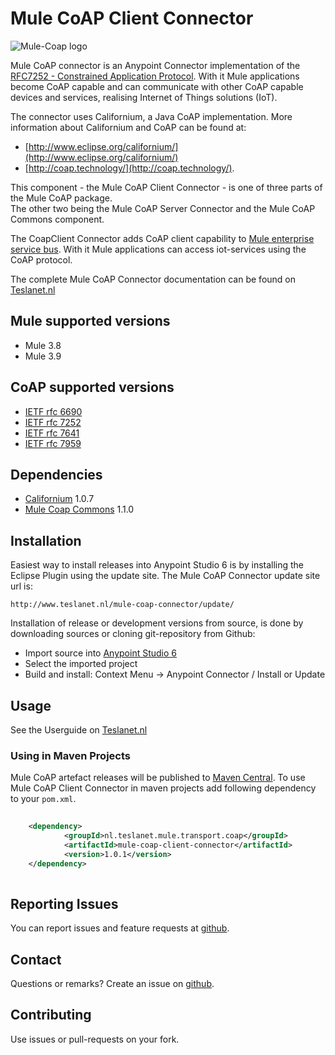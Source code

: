 # Mule CoAP Client Connector
![Mule-Coap logo](icons/coap-client-logo.svg)

Mule CoAP connector is an Anypoint Connector implementation of the [RFC7252 - Constrained Application Protocol](http://tools.ietf.org/html/rfc7252). 
With it Mule applications become CoAP capable and can communicate with other CoAP capable devices and services, realising Internet of Things solutions (IoT). 

The connector uses Californium, a Java CoAP implementation. More information about Californium and CoAP can be found at:

* [http://www.eclipse.org/californium/](http://www.eclipse.org/californium/)
* [http://coap.technology/](http://coap.technology/).

This component - the Mule CoAP Client Connector - is one of three parts of the Mule CoAP package.  
The other two being the Mule CoAP Server Connector and the Mule CoAP Commons component. 

The CoapClient Connector adds CoAP client capability to [Mule enterprise service bus](https://www.mulesoft.com/).
With it Mule applications can access iot-services using the CoAP protocol. 

The complete Mule CoAP Connector documentation can be found on [Teslanet.nl](http://www.teslanet.nl)

## Mule supported versions
* Mule 3.8
* Mule 3.9

## CoAP supported versions
* [IETF rfc 6690](https://tools.ietf.org/html/rfc6690)
* [IETF rfc 7252](https://tools.ietf.org/html/rfc7252)
* [IETF rfc 7641](https://tools.ietf.org/html/rfc7641)
* [IETF rfc 7959](https://tools.ietf.org/html/rfc7959)

## Dependencies
* [Californium](https://www.eclipse.org/californium/) 1.0.7
* [Mule Coap Commons](https://github.com/teslanet-nl/mule-coap-commons) 1.1.0 

## Installation

Easiest way to install releases into Anypoint Studio 6 is by installing the Eclipse Plugin using the update site. 
The Mule CoAP Connector update site url is:

```
http://www.teslanet.nl/mule-coap-connector/update/
```

Installation of release or development versions from source, is done by downloading sources or cloning git-repository from Github:

* Import source into [Anypoint Studio 6](https://www.mulesoft.com/platform/studio)
* Select the imported project
* Build and install: Context Menu -> Anypoint Connector / Install or Update


## Usage
See the Userguide on [Teslanet.nl](http://www.teslanet.nl/mule-coap-client-connector_1_0/doc/userguide/index.xhtml)

### Using in Maven Projects

Mule CoAP artefact releases will be published to [Maven Central](http://search.maven.org/#search%7Cga%7C1%7Cmule-coap-server).
To use Mule CoAP Client Connector in maven projects add following dependency
to your `pom.xml`.

```xml
  
    <dependency>
            <groupId>nl.teslanet.mule.transport.coap</groupId>
            <artifactId>mule-coap-client-connector</artifactId>
            <version>1.0.1</version>
    </dependency>
  
```

## Reporting Issues

You can report issues and feature requests at [github](https://github.com/teslanet-nl/mule-coap-client-connector/issues).

## Contact

Questions or remarks? Create an issue on [github](https://github.com/teslanet-nl/mule-coap-client-connector/issues).

## Contributing

Use issues or pull-requests on your fork.
